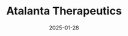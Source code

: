 ---  
layout: startup_page  
title: "Atalanta Therapeutics"  
id: "atalantatx.com"  
permalink: "/atalantatherapeuticsatalantatx.com01282025/"  
website: "https://www.atalantatx.com/"  
funding_round: "Series B"  
funding_amount: "$97M"  
investors: "EQT Life Sciences, Sanofi Ventures, RiverVest Venture Partners, funds managed by abrdn Inc, Novartis Venture Fund, Pictet Alternative Advisors, Mirae Asset Financial Group, GHR Foundation, F-Prime Capital"  
about: "Atalanta Therapeutics is a biotechnology company developing RNA interference (RNAi) therapies for neurological diseases. Their divalent small interfering RNA (di-siRNA) platform enables durable gene silencing in the brain and spinal cord. The company is advancing a pipeline of disease-modifying treatments for Huntington’s disease, genetic epilepsy, and other neurological disorders."  
markets: "Biotechnology, RNAi, Neurological Diseases, Health Care, Life Science"  
hq: "Boston, Massachusetts, United States"  
founded_year: "2018"  
linkedin: "https://www.linkedin.com/company/atalanta-therapeutics"  
twitter: "https://twitter.com/AtalantaTx"  
instagram: ""  
facebook: ""  
crunchbase: "https://www.crunchbase.com/organization/atalanta-therapeutics"  
pitchbook: "https://pitchbook.com/profiles/company/277170-49"  

date_display: "28-Jan-2025"  
date: "2025-01-28"

# SEO Optimization  
meta_title: "Atalanta Therapeutics - Series B Funding ($97M)"  
meta_description: "Atalanta Therapeutics, Atalanta Therapeutics is a biotechnology company developing RNA interference (RNAi) therapies for neurological diseases. Their divalent small interfer..."  
meta_keywords: "Atalanta Therapeutics, Biotechnology, RNAi, Neurological Diseases, Health Care, Life Science, Series B funding"  
canonical_url: "https://startup.projectstartups.com/atalantatherapeuticsatalantatx.com01282025/"  
---
